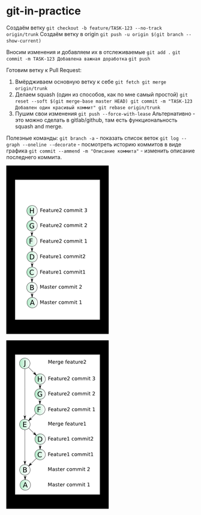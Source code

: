 # git-in-practice

Создаём ветку
`git checkout -b feature/TASK-123 --no-track origin/trunk`
Создаём ветку в origin
`git push -u origin $(git branch --show-current)`

Вносим изменения и добавляем их в отслеживаемые
`git add .`
`git commit -m TASK-123 Добавлена важная доработка`
`git push`

Готовим ветку к Pull Request:
1. Вмёрдживаем основную ветку к себе
`git fetch
git merge origin/trunk`
2. Делаем squash (один из способов, как по мне самый простой)
`git reset --soft $(git merge-base master HEAD)
git commit -m "TASK-123 Добавлен один красивый коммит"
git rebase origin/trunk`
3. Пушим свои изменения
`git push --force-with-lease`
Альтернативно - это можно сделать в gitlab/github, там есть функциональность squash and merge.

Полезные команды:
`git branch -a` - показать список веток
`git log --graph --oneline --decorate` - посмотреть историю коммитов в виде графика
`git commit --ammend -m "Описание коммита"` - изменить описание последнего коммита.

![img.png](img.png)

![img_1.png](img_1.png)